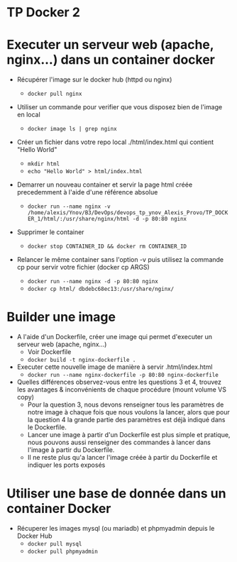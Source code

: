 # TP Docker 2

# Executer un serveur web (apache, nginx...) dans un container docker
- Récupérer l'image sur le docker hub (httpd ou nginx)
    - `docker pull nginx`

- Utiliser un commande pour verifier que vous disposez bien de l'image en local
    - `docker image ls | grep nginx`

- Créer un fichier dans votre repo local ./html/index.html qui contient "Hello World"
    - `mkdir html`
    - `echo "Hello World" > html/index.html`

- Demarrer un nouveau container et servir la page html créée precedemment à l'aide d'une référence absolue
    - `docker run --name nginx -v /home/alexis/Ynov/B3/DevOps/devops_tp_ynov_Alexis_Provo/TP_DOCKER_1/html/:/usr/share/nginx/html -d -p 80:80 nginx`

- Supprimer le container
    - `docker stop CONTAINER_ID && docker rm CONTAINER_ID`

- Relancer le même container sans l'option -v puis utilisez la commande cp pour servir votre fichier (docker cp ARGS)
    - `docker run --name nginx -d -p 80:80 nginx`
    - `docker cp html/ dbdebc68ec13:/usr/share/nginx/`

# Builder une image
- A l'aide d'un Dockerfile, créer une image qui permet d'executer un serveur web (apache, nginx...)
    - Voir Dockerfile
    - `docker build -t nginx-dockerfile .`
- Executer cette nouvelle image de manière à servir .html/index.html
    - `docker run --name nginx-dockerfile -p 80:80 nginx-dockerfile`
- Quelles différences observez-vous entre les questions 3 et 4, trouvez les avantages & inconvénients de chaque procédure (mount volume VS copy)
    - Pour la question 3, nous devons renseigner tous les paramètres de notre image à chaque fois que nous voulons la lancer, alors que pour la question 4 la grande partie des paramètres est déjà indiqué dans le Dockerfile.
    - Lancer une image à partir d'un Dockerfile est plus simple et pratique, nous pouvons aussi renseigner des commandes à lancer dans l'image à partir du Dockerfile.
    - Il ne reste plus qu'a lancer l'image créée à partir du Dockerfile et indiquer les ports exposés

# Utiliser une base de donnée dans un container Docker
- Récuperer les images mysql (ou mariadb) et phpmyadmin depuis le Docker Hub
    - `docker pull mysql`
    - `docker pull phpmyadmin`
